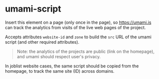 # umami-script

Insert this element on a page (only once in the page), so
https://umami.is can track the analytics from visits of the live web
pages of the project.

Accepts attributes `website-id` and `zone` to build the `src` URL of
the umami script (and other required attributes).

> Note: the analytics of the projects are public (link on the
> homepage), and umami should respect user's privacy.

In joblist website cases, the same script should be copied from the
homepage, to track the same site (ID) across domains.
